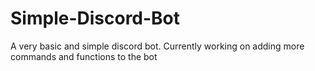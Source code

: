 # Simple-Discord-Bot
A very basic and simple discord bot. Currently working on adding more commands and functions to the bot
